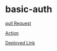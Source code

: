 # basic-auth
[pull Request](https://github.com/jadaan96/basic-auth/pull/3)


[Action](https://github.com/jadaan96/basic-auth/actions)


[Deployed Link](https://basic-auth-5osr.onrender.com/)
